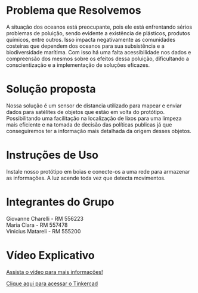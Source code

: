# Problema que Resolvemos
<p> 
  A situação dos oceanos está preocupante, pois ele está enfrentando sérios problemas de poluição, sendo evidente a existência de plásticos, produtos químicos, entre outros. Isso impacta negativamente as comunidades costeiras que dependem dos oceanos para sua subsistência e a biodiversidade marítima. Com isso há uma falta acessibilidade nos dados e compreensão dos mesmos sobre os efeitos dessa poluição, dificultando a conscientização e a implementação de soluções eficazes.
</p>

# Solução proposta
<p>
  Nossa solução é um sensor de distancia utilizado para mapear e enviar dados para satélites de objetos que estão em volta do protótipo. Possibilitando uma facilitação na localização de lixos para uma limpeza mais eficiente e na tomada de decisão das políticas publicas já que conseguiremos ter a informação mais detalhada da origem desses objetos.
</p>

# Instruções de Uso
<p>
 Instale nosso protótipo em boias e conecte-os a uma rede para armazenar as informações. A luz acende toda vez que detecta movimentos.
</p>

# Integrantes do Grupo
Giovanne Charelli - RM 556223 <br>
Maria Clara - RM 557478<br>
Vinicius Matareli - RM 555200

# Vídeo Explicativo
<a target="_blank" href="">Assista o vídeo para mais informações!</a>

<a target="_blank" href="https://www.tinkercad.com/things/2uWkKse7quu-gs-tinkercad/editel?sharecode=GkvVY0FOCu-EQd1eNx3ard7qUz5Ew1sbgOC2aXJdNY8"> Clique aqui para acessar o Tinkercad</a>

